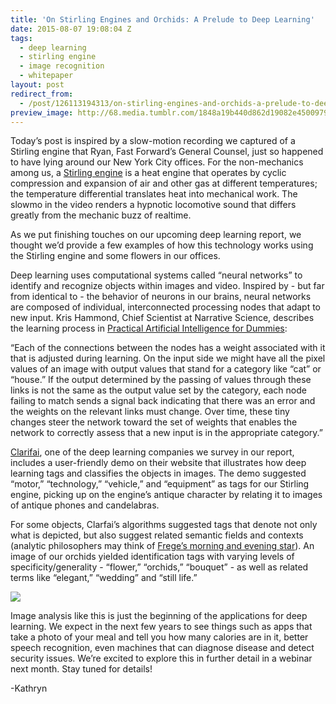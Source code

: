 ```yaml
---
title: 'On Stirling Engines and Orchids: A Prelude to Deep Learning'
date: 2015-08-07 19:08:04 Z
tags:
  - deep learning
  - stirling engine
  - image recognition
  - whitepaper
layout: post
redirect_from:
  - /post/126113194313/on-stirling-engines-and-orchids-a-prelude-to-deep
preview_image: http://68.media.tumblr.com/1848a19b440d862d19082e450097910b/tumblr_inline_nsq7opgW3S1ta78fg_540.jpg
---
```


<p>Today’s post is inspired by a slow-motion recording we captured of a Stirling engine that Ryan, Fast Forward’s General Counsel, just so happened to have lying around our New York City offices. For the non-mechanics among us, a <a href="https://en.wikipedia.org/wiki/Stirling_engine">Stirling engine</a> is a heat engine that operates by cyclic compression and expansion of air and other gas at different temperatures; the temperature differential translates heat into mechanical work. The slowmo in the video renders a hypnotic locomotive sound that differs greatly from the mechanic buzz of realtime.</p>

<VideoHolder src="https://www.youtube.com/embed/RIr4_9kbz_Q?feature=oembed" />

<p>As we put finishing touches on our upcoming deep learning report, we thought we’d provide a few examples of how this technology works using the Stirling engine and some flowers in our offices. </p><p>Deep learning uses computational systems called “neural networks” to identify and recognize objects within images and video. Inspired by - but far from identical to - the behavior of neurons in our brains, neural networks are composed of individual, interconnected processing nodes that adapt to new input. Kris Hammond, Chief Scientist at Narrative Science, describes the learning process in <a href="http://www.narrativescience.com/practical-ai?utm_source=Pardot&amp;utm_medium=august_newsletter&amp;utm_campaign=Dummies">Practical Artificial Intelligence for Dummies</a>: </p><p>“Each of the connections between the nodes has a weight
associated with it that is adjusted during learning. On the
input side we might have all the pixel values of an image with output values that stand for a category like “cat” or
“house.” If the output determined by the passing of values
through these links is not the same as the output value set by
the category, each node failing to match sends a signal back
indicating that there was an error and the weights on the relevant links must change. Over time, these tiny changes steer the network toward the
set of weights that enables the network to correctly assess
that a new input is in the appropriate category.”</p><p><a href="http://www.clarifai.com/">Clarifai</a>, one of the deep learning companies we survey in our report, includes a user-friendly demo on their website that illustrates how deep learning tags and classifies the objects in images. The demo suggested “motor,” “technology,” “vehicle,” and “equipment” as tags for our Stirling engine, picking up on the engine’s antique character by relating it to images of antique phones and candelabras. </p><p>For some objects, Clarfai’s algorithms suggested tags that denote not only what is depicted, but also suggest related semantic fields and contexts (analytic philosophers may think of <a href="http://plato.stanford.edu/entries/frege/">Frege’s morning and evening star</a>). An image of our orchids yielded identification tags with varying levels of specificity/generality - “flower,” “orchids,” “bouquet” - as well as related terms like “elegant,” “wedding” and “still life.” <br/></p>

![](http://68.media.tumblr.com/1848a19b440d862d19082e450097910b/tumblr_inline_nsq7opgW3S1ta78fg_540.jpg)

<p>Image analysis like this is just the beginning of the applications for deep learning. We expect in the next few years to see things such as apps that take a photo of your meal and tell you how many calories are in it, better speech recognition, even machines that can diagnose disease and detect security issues. We’re excited to explore this in further detail in a webinar next month. Stay tuned for details!<br/></p><p>-Kathryn</p>
